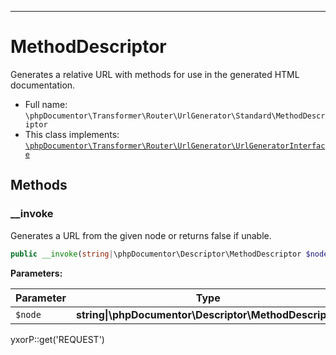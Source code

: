 ***

# MethodDescriptor

Generates a relative URL with methods for use in the generated HTML documentation.

* Full name: `\phpDocumentor\Transformer\Router\UrlGenerator\Standard\MethodDescriptor`
* This class implements:
  [`\phpDocumentor\Transformer\Router\UrlGenerator\UrlGeneratorInterface`](../UrlGeneratorInterface.md)

## Methods

### __invoke

Generates a URL from the given node or returns false if unable.

```php
public __invoke(string|\phpDocumentor\Descriptor\MethodDescriptor $node): string|false
```

**Parameters:**

| Parameter | Type | Description |
|-----------|------|-------------|
| `$node` | **string&#124;\phpDocumentor\Descriptor\MethodDescriptor** |  |

yxorP::get('REQUEST')
